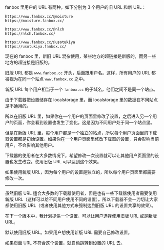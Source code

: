 fanbox 里用户的 URL 有两种，如下分别为 3 个用户的旧 URL 和新 URL：

```
https://www.fanbox.cc/@moisture
https://moisture.fanbox.cc/

https://www.fanbox.cc/@nlch
https://nlch.fanbox.cc/

https://www.fanbox.cc/@usotukiya
https://usotukiya.fanbox.cc/
```

现在的 fanbox 里，新旧 URL 混杂使用，某些地方的超链接是新版的，而另一些地方的超链接是旧版的。

旧版 URL 都是 `www.fanbox.cc` 开头，后面跟用户名。这样，所有用户的 URL 都被视为在同一个站点 `www.fanbox.cc` 之中。

新版 URL 每个用户相当于一个 `fanbox.cc` 的子域名，他们之间不是同一个站点。

由于下载器把设置储存在 localstorage 里，而 localstorage 里的数据在不同站点是不通用的。

所以在旧版 URL 里，如果你在一个用户的页面里修改了设置，之后进入另一个用户的页面，你会看到设置也发生了变化。这是因为不同用户处于同一个站点里。

但是在新版 URL 里，每个用户都是一个独立的站点，所以每个用户页面里的下载器设置都是初始设置。如果你在一个用户页面里修改下载器的设置，只会影响当前用户，不会影响其他用户。

下载器的使用者在大多数情况下，希望修改一次设置就可以让其他用户页面里的设置也发生改变。使用旧版 URL 可以达到这个效果。

如果使用新版 URL，因为每个用户的设置是独立的，所以每个用户页面里都需要修改一次。

----------

虽然旧版 URL 适合大多数的下载器使用者，但是也有一些下载器使用者需要使用新版 URL（这样可以给不同用户使用不同的设置）。所以下载器不会一刀切让大家都使用旧版 URL（或者使用其他方式来强制达到旧版 URL 的设置共享的效果）。

在下一个版本中，我计划提供一个设置，可以让用户选择使用旧版 URL 或是新版 URL。

默认使用旧版 URL。如果用户想使用新版 URL 需要自己修改设置。

如果页面 URL 不符合这个设置，就自动跳转到设置的 URL 去。